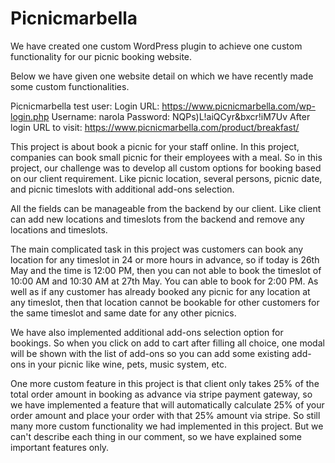# Picnicmarbella

We have created one custom WordPress plugin to achieve one custom functionality for our picnic booking website.

Below we have given one website detail on which we have recently made some custom functionalities.

Picnicmarbella test user:
Login URL: https://www.picnicmarbella.com/wp-login.php
Username: narola
Password: NQPs)L!aiQCyr&bxcr!iM7Uv
After login URL to visit: https://www.picnicmarbella.com/product/breakfast/
 
This project is about book a picnic for your staff online. In this project, companies can book small picnic for their employees with a meal. So in this project, our challenge was to develop all custom options for booking based on our client requirement. Like picnic location, several persons, picnic date, and picnic timeslots with additional add-ons selection.

All the fields can be manageable from the backend by our client. Like client can add new locations and timeslots from the backend and remove any locations and timeslots.
 
The main complicated task in this project was customers can book any location for any timeslot in 24 or more hours in advance, so if today is 26th May and the time is 12:00 PM, then you can not able to book the timeslot of 10:00 AM and 10:30 AM at 27th May. You can able to book for 2:00 PM. As well as if any customer has already booked any picnic for any location at any timeslot, then that location cannot be bookable for other customers for the same timeslot and same date for any other picnics.

We have also implemented additional add-ons selection option for bookings. So when you click on add to cart after filling all choice, one modal will be shown with the list of add-ons so you can add some existing add-ons in your picnic like wine, pets, music system, etc.

One more custom feature in this project is that client only takes 25% of the total order amount in booking as advance via stripe payment gateway, so we have implemented a feature that will automatically calculate 25% of your order amount and place your order with that 25% amount via stripe. So still many more custom functionality we had implemented in this project. But we can't describe each thing in our comment, so we have explained some important features only.

